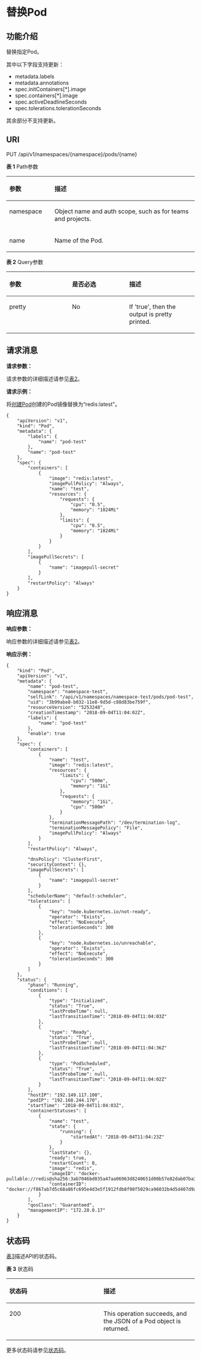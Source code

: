# 替换Pod<a name="cci_02_3010"></a>

## 功能介绍<a name="seb80de7886d64c79adcdf04cb6b8d3c6"></a>

替换指定Pod。

其中以下字段支持更新：

-   metadata.labels
-   metadata.annotations
-   spec.initContainers\[\*\].image
-   spec.containers\[\*\].image
-   spec.activeDeadlineSeconds
-   spec.tolerations.tolerationSeconds

其余部分不支持更新。

## URI<a name="scc13338839174f99b35830d9cbad55b0"></a>

PUT /api/v1/namespaces/\{namespace\}/pods/\{name\}

**表 1**  Path参数

<a name="table1696332124519"></a>
<table><thead align="left"><tr id="row11961332194516"><th class="cellrowborder" valign="top" width="24%" id="mcps1.2.3.1.1"><p id="p396032144518"><a name="p396032144518"></a><a name="p396032144518"></a>参数</p>
</th>
<th class="cellrowborder" valign="top" width="76%" id="mcps1.2.3.1.2"><p id="p18962325454"><a name="p18962325454"></a><a name="p18962325454"></a>描述</p>
</th>
</tr>
</thead>
<tbody><tr id="row9960327457"><td class="cellrowborder" valign="top" width="24%" headers="mcps1.2.3.1.1 "><p id="p1496113214456"><a name="p1496113214456"></a><a name="p1496113214456"></a>namespace</p>
</td>
<td class="cellrowborder" valign="top" width="76%" headers="mcps1.2.3.1.2 "><p id="p141902036155717"><a name="p141902036155717"></a><a name="p141902036155717"></a>Object name and auth scope, such as for teams and projects.</p>
</td>
</tr>
<tr id="row115455519446"><td class="cellrowborder" valign="top" width="24%" headers="mcps1.2.3.1.1 "><p id="p15341161164510"><a name="p15341161164510"></a><a name="p15341161164510"></a>name</p>
</td>
<td class="cellrowborder" valign="top" width="76%" headers="mcps1.2.3.1.2 "><p id="p1234131114458"><a name="p1234131114458"></a><a name="p1234131114458"></a>Name of the Pod.</p>
</td>
</tr>
</tbody>
</table>

**表 2**  Query参数

<a name="zh-cn_topic_0079614904_table61950116"></a>
<table><thead align="left"><tr id="zh-cn_topic_0079614904_row42466880"><th class="cellrowborder" valign="top" width="33.33333333333333%" id="mcps1.2.4.1.1"><p id="zh-cn_topic_0079614904_p17265247"><a name="zh-cn_topic_0079614904_p17265247"></a><a name="zh-cn_topic_0079614904_p17265247"></a>参数</p>
</th>
<th class="cellrowborder" valign="top" width="30.303030303030305%" id="mcps1.2.4.1.2"><p id="p25470926205834"><a name="p25470926205834"></a><a name="p25470926205834"></a>是否必选</p>
</th>
<th class="cellrowborder" valign="top" width="36.36363636363636%" id="mcps1.2.4.1.3"><p id="p49879135205834"><a name="p49879135205834"></a><a name="p49879135205834"></a>描述</p>
</th>
</tr>
</thead>
<tbody><tr id="zh-cn_topic_0079614904_row1125057"><td class="cellrowborder" valign="top" width="33.33333333333333%" headers="mcps1.2.4.1.1 "><p id="zh-cn_topic_0079614904_p24020754"><a name="zh-cn_topic_0079614904_p24020754"></a><a name="zh-cn_topic_0079614904_p24020754"></a>pretty</p>
</td>
<td class="cellrowborder" valign="top" width="30.303030303030305%" headers="mcps1.2.4.1.2 "><p id="zh-cn_topic_0079614904_p66632916"><a name="zh-cn_topic_0079614904_p66632916"></a><a name="zh-cn_topic_0079614904_p66632916"></a>No</p>
</td>
<td class="cellrowborder" valign="top" width="36.36363636363636%" headers="mcps1.2.4.1.3 "><p id="zh-cn_topic_0079614904_p28557102"><a name="zh-cn_topic_0079614904_p28557102"></a><a name="zh-cn_topic_0079614904_p28557102"></a>If 'true', then the output is pretty printed.</p>
</td>
</tr>
</tbody>
</table>

## 请求消息<a name="zh-cn_topic_0079614899_ref458607622"></a>

**请求参数：**

请求参数的详细描述请参见[表2](数据结构.md#zh-cn_topic_0079614925_table60388168)。

**请求示例：**

将[创建Pod](创建Pod.md)创建的Pod镜像替换为“redis:latest"。

```
{
    "apiVersion": "v1",
    "kind": "Pod",
    "metadata": {
        "labels": {
            "name": "pod-test"
        },
        "name": "pod-test"
    },
    "spec": {
        "containers": [
            {
                "image": "redis:latest",
                "imagePullPolicy": "Always",
                "name": "test",
                "resources": {
                    "requests": {
                        "cpu": "0.5",
                        "memory": "1024Mi"
                    },
                    "limits": {
                        "cpu": "0.5",
                        "memory": "1024Mi"
                    }
                }
            }
        ],
        "imagePullSecrets": [
            {
                "name": "imagepull-secret"
            }
        ],
        "restartPolicy": "Always"
    }
}
```

## 响应消息<a name="sf7ea4cdd65584034bfd0c2083e4191b7"></a>

**响应参数：**

响应参数的详细描述请参见[表2](数据结构.md#zh-cn_topic_0079614925_table60388168)。

**响应示例：**

```
{
    "kind": "Pod",
    "apiVersion": "v1",
    "metadata": {
        "name": "pod-test",
        "namespace": "namespace-test",
        "selfLink": "/api/v1/namespaces/namespace-test/pods/pod-test",
        "uid": "3b99abe8-b032-11e8-9d5d-c88d83be759f",
        "resourceVersion": "5253248",
        "creationTimestamp": "2018-09-04T11:04:02Z",
        "labels": {
            "name": "pod-test"
        },
        "enable": true
    },
    "spec": {
        "containers": [
            {
                "name": "test",
                "image": "redis:latest",
                "resources": {
                    "limits": {
                        "cpu": "500m",
                        "memory": "1Gi"
                    },
                    "requests": {
                        "memory": "1Gi",
                        "cpu": "500m"
                    }
                },
                "terminationMessagePath": "/dev/termination-log",
                "terminationMessagePolicy": "File",
                "imagePullPolicy": "Always"
            }
        ],
        "restartPolicy": "Always",
        
        "dnsPolicy": "ClusterFirst",
        "securityContext": {},
        "imagePullSecrets": [
            {
                "name": "imagepull-secret"
            }
        ],
        "schedulerName": "default-scheduler",
        "tolerations": [
            {
                "key": "node.kubernetes.io/not-ready",
                "operator": "Exists",
                "effect": "NoExecute",
                "tolerationSeconds": 300
            },
            {
                "key": "node.kubernetes.io/unreachable",
                "operator": "Exists",
                "effect": "NoExecute",
                "tolerationSeconds": 300
            }
        ]
    },
    "status": {
        "phase": "Running",
        "conditions": [
            {
                "type": "Initialized",
                "status": "True",
                "lastProbeTime": null,
                "lastTransitionTime": "2018-09-04T11:04:03Z"
            },
            {
                "type": "Ready",
                "status": "True",
                "lastProbeTime": null,
                "lastTransitionTime": "2018-09-04T11:04:36Z"
            },
            {
                "type": "PodScheduled",
                "status": "True",
                "lastProbeTime": null,
                "lastTransitionTime": "2018-09-04T11:04:02Z"
            }
        ],
        "hostIP": "192.149.117.100",
        "podIP": "192.168.244.170",
        "startTime": "2018-09-04T11:04:03Z",
        "containerStatuses": [
            {
                "name": "test",
                "state": {
                    "running": {
                        "startedAt": "2018-09-04T11:04:23Z"
                    }
                },
                "lastState": {},
                "ready": true,
                "restartCount": 0,
                "image": "redis",
                "imageID": "docker-pullable://redis@sha256:3ab7046bd035a47aa06963d8240651d00b57e82dab07ba374ad01f84dfa1230c",
                "containerID": "docker://f867ab7d5c68a86fc695e4d3e5f1912fdb8f98f5029ca96032b4d5d407d9a75c"
            }
        ],
        "qosClass": "Guaranteed",
        "managementIP": "172.28.0.17"
    }
}
```

## 状态码<a name="scbd2111a9d7b41b58b8af7b555c8bb78"></a>

[表3](#zh-cn_topic_0079614899_table16427006)描述API的状态码。

**表 3**  状态码

<a name="zh-cn_topic_0079614899_table16427006"></a>
<table><thead align="left"><tr id="zh-cn_topic_0079614899_row51117746"><th class="cellrowborder" valign="top" width="50%" id="mcps1.2.3.1.1"><p id="p49567918201516"><a name="p49567918201516"></a><a name="p49567918201516"></a>状态码</p>
</th>
<th class="cellrowborder" valign="top" width="50%" id="mcps1.2.3.1.2"><p id="p55578412201516"><a name="p55578412201516"></a><a name="p55578412201516"></a>描述</p>
</th>
</tr>
</thead>
<tbody><tr id="zh-cn_topic_0079614899_row62776692"><td class="cellrowborder" valign="top" width="50%" headers="mcps1.2.3.1.1 "><p id="zh-cn_topic_0079614899_p51747272"><a name="zh-cn_topic_0079614899_p51747272"></a><a name="zh-cn_topic_0079614899_p51747272"></a>200</p>
</td>
<td class="cellrowborder" valign="top" width="50%" headers="mcps1.2.3.1.2 "><p id="zh-cn_topic_0079614899_p30779497"><a name="zh-cn_topic_0079614899_p30779497"></a><a name="zh-cn_topic_0079614899_p30779497"></a>This operation succeeds, and the JSON of a Pod object is returned.</p>
</td>
</tr>
</tbody>
</table>

更多状态码请参见[状态码](状态码.md)。

